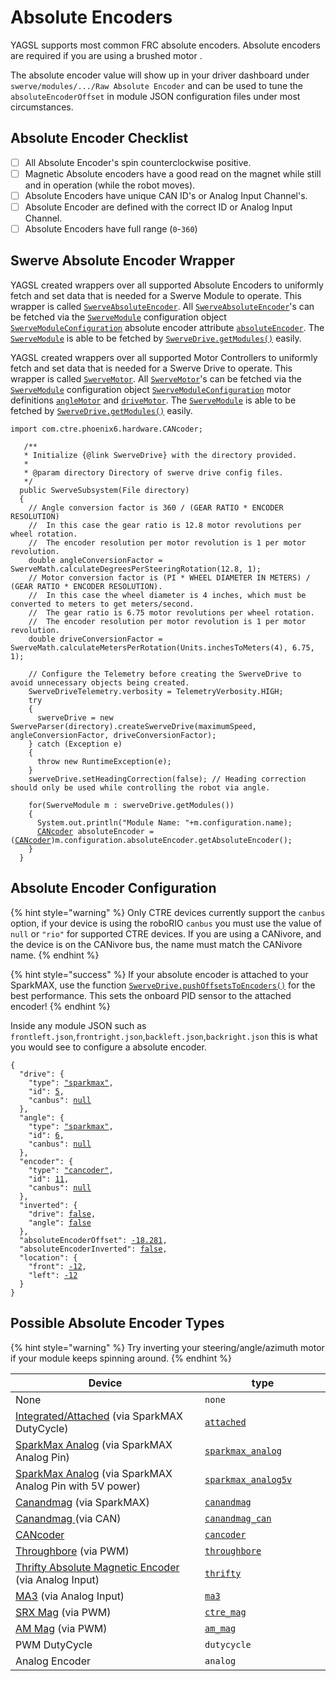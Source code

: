 # Absolute Encoders

YAGSL supports most common FRC absolute encoders. Absolute encoders are required if you are using a brushed motor .

The absolute encoder value will show up in your driver dashboard under `swerve/modules/.../Raw Absolute Encoder` and can be used to tune the `absoluteEncoderOffset` in module JSON configuration files under most circumstances.

## Absolute Encoder Checklist

* [ ] All Absolute Encoder's spin counterclockwise positive.
* [ ] Magnetic Absolute encoders have a good read on the magnet while still and in operation (while the robot moves).
* [ ] Absolute Encoders have unique CAN ID's or Analog Input Channel's.
* [ ] Absolute Encoder are defined with the correct ID or Analog Input Channel.
* [ ] Absolute Encoders have full range (`0`-`360`)

## Swerve Absolute Encoder Wrapper

YAGSL created wrappers over all supported Absolute Encoders to uniformly fetch and set data that is needed for a Swerve Module to operate. This wrapper is called [`SwerveAbsoluteEncoder`](https://broncbotz3481.github.io/YAGSL-Lib/docs/swervelib/encoders/SwerveAbsoluteEncoder.html). All [`SwerveAbsoluteEncoder`](https://broncbotz3481.github.io/YAGSL-Lib/docs/swervelib/encoders/SwerveAbsoluteEncoder.html)'s can be fetched via the [`SwerveModule`](https://broncbotz3481.github.io/YAGSL-Lib/docs/swervelib/SwerveModule.html#configuration) configuration object [`SwerveModuleConfiguration`](https://broncbotz3481.github.io/YAGSL-Lib/docs/swervelib/parser/SwerveModuleConfiguration.html) absolute encoder attribute [`absoluteEncoder`](https://broncbotz3481.github.io/YAGSL-Lib/docs/swervelib/parser/SwerveModuleConfiguration.html#absoluteEncoder). The [`SwerveModule`](https://broncbotz3481.github.io/YAGSL-Lib/docs/swervelib/SwerveModule.html) is able to be fetched by [`SwerveDrive.getModules()`](https://broncbotz3481.github.io/YAGSL-Lib/docs/swervelib/SwerveDrive.html#getModules\(\)) easily.

YAGSL created wrappers over all supported Motor Controllers to uniformly fetch and set data that is needed for a Swerve Drive to operate. This wrapper is called [`SwerveMotor`](https://broncbotz3481.github.io/YAGSL-Lib/docs/swervelib/motors/SwerveMotor.html). All [`SwerveMotor`](https://broncbotz3481.github.io/YAGSL-Lib/docs/swervelib/motors/SwerveMotor.html)'s can be fetched via the [`SwerveModule`](https://broncbotz3481.github.io/YAGSL-Lib/docs/swervelib/SwerveModule.html#configuration) configuration object [`SwerveModuleConfiguration`](https://broncbotz3481.github.io/YAGSL-Lib/docs/swervelib/parser/SwerveModuleConfiguration.html) motor definitions [`angleMotor`](https://broncbotz3481.github.io/YAGSL-Lib/docs/swervelib/parser/SwerveModuleConfiguration.html#angleMotor) and [`driveMotor`](https://broncbotz3481.github.io/YAGSL-Lib/docs/swervelib/parser/SwerveModuleConfiguration.html#driveMotor). The [`SwerveModule`](https://broncbotz3481.github.io/YAGSL-Lib/docs/swervelib/SwerveModule.html) is able to be fetched by [`SwerveDrive.getModules()`](https://broncbotz3481.github.io/YAGSL-Lib/docs/swervelib/SwerveDrive.html#getModules\(\)) easily.

<pre class="language-java"><code class="lang-java">import com.ctre.phoenix6.hardware.CANcoder;
 
   /**
   * Initialize {@link SwerveDrive} with the directory provided.
   *
   * @param directory Directory of swerve drive config files.
   */
  public SwerveSubsystem(File directory)
  {
    // Angle conversion factor is 360 / (GEAR RATIO * ENCODER RESOLUTION)
    //  In this case the gear ratio is 12.8 motor revolutions per wheel rotation.
    //  The encoder resolution per motor revolution is 1 per motor revolution.
    double angleConversionFactor = SwerveMath.calculateDegreesPerSteeringRotation(12.8, 1);
    // Motor conversion factor is (PI * WHEEL DIAMETER IN METERS) / (GEAR RATIO * ENCODER RESOLUTION).
    //  In this case the wheel diameter is 4 inches, which must be converted to meters to get meters/second.
    //  The gear ratio is 6.75 motor revolutions per wheel rotation.
    //  The encoder resolution per motor revolution is 1 per motor revolution.
    double driveConversionFactor = SwerveMath.calculateMetersPerRotation(Units.inchesToMeters(4), 6.75, 1);

    // Configure the Telemetry before creating the SwerveDrive to avoid unnecessary objects being created.
    SwerveDriveTelemetry.verbosity = TelemetryVerbosity.HIGH;
    try
    {
      swerveDrive = new SwerveParser(directory).createSwerveDrive(maximumSpeed, angleConversionFactor, driveConversionFactor);
    } catch (Exception e)
    {
      throw new RuntimeException(e);
    }
    swerveDrive.setHeadingCorrection(false); // Heading correction should only be used while controlling the robot via angle.

    for(SwerveModule m : swerveDrive.getModules())
    {
      System.out.println("Module Name: "+m.configuration.name);
      <a data-footnote-ref href="#user-content-fn-1">CANcoder</a> absoluteEncoder = (<a data-footnote-ref href="#user-content-fn-2">CANcoder</a>)m.configuration.absoluteEncoder.getAbsoluteEncoder();
    }
  }
</code></pre>

## Absolute Encoder Configuration

{% hint style="warning" %}
Only CTRE devices currently support the `canbus` option, if your device is using the roboRIO `canbus` you must use the value of `null` or `"rio"` for supported CTRE devices. If you are using a CANivore, and the device is on the CANivore bus, the name must match the CANivore name.
{% endhint %}

{% hint style="success" %}
If your absolute encoder is attached to your SparkMAX, use the function [`SwerveDrive.pushOffsetsToEncoders()`](https://broncbotz3481.github.io/YAGSL-Lib/docs/swervelib/SwerveDrive.html#pushOffsetsToEncoders\(\)) for the best performance. This sets the onboard PID sensor to the attached encoder!
{% endhint %}

Inside any module JSON such as `frontleft.json`,`frontright.json`,`backleft.json`,`backright.json` this is what you would see to configure a absolute encoder.

<pre class="language-json"><code class="lang-json">{
  "drive": {
    "type": <a data-footnote-ref href="#user-content-fn-3">"sparkmax"</a>,
    "id": <a data-footnote-ref href="#user-content-fn-4">5</a>,
    "canbus": <a data-footnote-ref href="#user-content-fn-5">null</a>
  },
  "angle": {
    "type": <a data-footnote-ref href="#user-content-fn-6">"sparkmax"</a>,
    "id": <a data-footnote-ref href="#user-content-fn-7">6</a>,
    "canbus": <a data-footnote-ref href="#user-content-fn-8">null</a>
  },
  "encoder": {
    "type": <a data-footnote-ref href="#user-content-fn-9">"cancoder"</a>,
    "id": <a data-footnote-ref href="#user-content-fn-10">11</a>,
    "canbus": <a data-footnote-ref href="#user-content-fn-11">null</a>
  },
  "inverted": {
    "drive": <a data-footnote-ref href="#user-content-fn-12">false</a>,
    "angle": <a data-footnote-ref href="#user-content-fn-13">false</a>
  },
  "absoluteEncoderOffset": <a data-footnote-ref href="#user-content-fn-14">-18.281</a>,
  "absoluteEncoderInverted": <a data-footnote-ref href="#user-content-fn-15">false</a>,
  "location": {
    "front": <a data-footnote-ref href="#user-content-fn-16">-12</a>,
    "left": <a data-footnote-ref href="#user-content-fn-17">-12</a>
  }
}
</code></pre>

## Possible Absolute Encoder Types

{% hint style="warning" %}
Try inverting your steering/angle/azimuth motor if your module keeps spinning around.
{% endhint %}

<table data-full-width="true"><thead><tr><th width="538">Device</th><th width="269">type</th></tr></thead><tbody><tr><td>None</td><td><code>none</code></td></tr><tr><td><a href="https://docs.revrobotics.com/brushless/spark-max/encoders/absolute#data-port-connector-information">Integrated/Attached</a> (via SparkMAX DutyCycle)</td><td><a data-footnote-ref href="#user-content-fn-18"><code>attached</code></a></td></tr><tr><td><a href="https://docs.revrobotics.com/brushless/spark-max/encoders/absolute#data-port-connector-information">SparkMax Analog</a> (via SparkMAX Analog Pin)</td><td><a data-footnote-ref href="#user-content-fn-19"><code>sparkmax_analog</code></a></td></tr><tr><td><a href="https://docs.revrobotics.com/brushless/spark-max/encoders/absolute#data-port-connector-information">SparkMax Analog</a> (via SparkMAX Analog Pin  with 5V power)</td><td><a data-footnote-ref href="#user-content-fn-20"><code>sparkmax_analog5v</code></a></td></tr><tr><td><a href="https://docs.reduxrobotics.com/canandmag/spark-max#using-the-pwm-output-with-spark-max">Canandmag</a> (via SparkMAX)</td><td><a data-footnote-ref href="#user-content-fn-21"><code>canandmag</code></a></td></tr><tr><td><a href="https://docs.reduxrobotics.com/canandmag/getting-started">Canandmag </a>(via CAN)</td><td><a data-footnote-ref href="#user-content-fn-22"><code>canandmag_can</code></a></td></tr><tr><td><a href="https://pro.docs.ctr-electronics.com/en/latest/docs/hardware-reference/cancoder/index.html">CANcoder</a></td><td><a data-footnote-ref href="#user-content-fn-23"><code>cancoder</code></a></td></tr><tr><td><a href="https://www.revrobotics.com/rev-11-1271/">Throughbore</a> (via PWM)</td><td><a data-footnote-ref href="#user-content-fn-24"><code>throughbore</code></a></td></tr><tr><td><a href="https://www.thethriftybot.com/products/thrifty-absolute-magnetic-encoder">Thrifty Absolute Magnetic Encoder</a> (via Analog Input)</td><td><a data-footnote-ref href="#user-content-fn-25"><code>thrifty</code></a></td></tr><tr><td><a href="https://www.andymark.com/products/ma3-absolute-encoder-with-cable">MA3</a> (via Analog Input)</td><td><a data-footnote-ref href="#user-content-fn-26"><code>ma3</code></a></td></tr><tr><td><a href="https://store.ctr-electronics.com/srx-mag-encoder/">SRX Mag</a> (via PWM)</td><td><a data-footnote-ref href="#user-content-fn-27"><code>ctre_mag</code></a></td></tr><tr><td><a href="https://www.andymark.com/products/am-mag-encoder">AM Mag</a> (via PWM)</td><td><a data-footnote-ref href="#user-content-fn-28"><code>am_mag</code></a></td></tr><tr><td>PWM DutyCycle</td><td><code>dutycycle</code></td></tr><tr><td>Analog Encoder</td><td><code>analog</code></td></tr></tbody></table>

[^1]: [`CANcoder`](https://api.ctr-electronics.com/phoenix6/release/java/com/ctre/phoenix6/hardware/CANcoder.html) from Phoenix 6, initialized via CAN bus and CAN ID from configurations.

[^2]: [`CANcoder`](https://api.ctr-electronics.com/phoenix6/release/java/com/ctre/phoenix6/hardware/CANcoder.html) from Phoenix 6, initialized via CAN bus and CAN ID from configurations. Cast `Object` to [`CANcoder`](https://api.ctr-electronics.com/phoenix6/release/java/com/ctre/phoenix6/hardware/CANcoder.html)

[^3]: SparkMAX brushless mode is selected.

[^4]: The SparkMAX has a CAN ID of `5`.

[^5]: SparkMAX is not compatible with CANivore so the `canbus` should be `null` or `""`.

[^6]: SparkMAX brushless mode is selected.

[^7]: The SparkMAX has a CAN ID of `6`.

[^8]: SparkMAX is not compatible with CANivore so the `canbus` should be `null` or `""`.

[^9]: [`CANcoder`](https://api.ctr-electronics.com/phoenix6/release/java/com/ctre/phoenix6/hardware/CANcoder.html) is selected using the CAN ID and bus bellow.

[^10]: [`CANcoder`](https://api.ctr-electronics.com/phoenix6/release/java/com/ctre/phoenix6/hardware/CANcoder.html) id for this module.

[^11]: CANivore name of which the [`CANcoder`](https://api.ctr-electronics.com/phoenix6/release/java/com/ctre/phoenix6/hardware/CANcoder.html) resides on.

[^12]: The drive motor spins counter clockwise positive without any inversion.

[^13]: The steering/angle/azimuth motor spins counterclockwise positive without inversion.

[^14]: Offset read from `Module[...] Raw Absolute Encoder` when the wheel was facing straight and bevels the same way.\
    \
    Offsets are in degrees.

[^15]: This should rarely, if ever, be true.

[^16]: The center of this module is `-12`in from the center of the robot "frontwise".

[^17]: The center of this module is `-12`in from the center of the robot "left".

[^18]: ```json
    "encoder": {
        "type": "attached",
        "id": 11,
        "canbus": null
      },
    ```

[^19]: ```json
    "encoder": {
        "type": "sparkmax_analog",
        "id": 11,
        "canbus": null
      },
    ```

[^20]: ```json
    "encoder": {
        "type": "sparkmax_analog",
        "id": 11,
        "canbus": null
      },
    ```

[^21]: ```json
    "encoder": {
        "type": "canandmag",
        "id": 11,
        "canbus": null
      },
    ```

[^22]: ```json
    "encoder": {
        "type": "canandmag_can",
        "id": 11,
        "canbus": null
      },
    ```

[^23]: ```json
    "encoder": {
        "type": "cancoder",
        "id": 11,
        "canbus": null
      },
    ```

[^24]: ```json
    "encoder": {
        "type": "throughbore",
        "id": 11,
        "canbus": null
      },
    ```

[^25]: ```json
    "encoder": {
        "type": "thrifty",
        "id": 11,
        "canbus": null
      },
    ```

[^26]: ```json
    "encoder": {
        "type": "ma3",
        "id": 11,
        "canbus": null
      },
    ```

[^27]: ```json
    "encoder": {
        "type": "ctre_mag",
        "id": 11,
        "canbus": null
      },
    ```

[^28]: ```json
    "encoder": {
        "type": "am_mag",
        "id": 11,
        "canbus": null
      },
    ```
